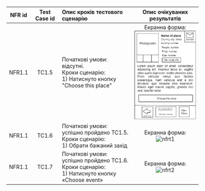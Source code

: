 |NFR id|Test Case id|Опис кроків тестового сценарію|Опис очікуваних результатів|
|:-:|:-:|:-|:-:|
|NFR1.1|TC1.5|Початкові умови: відсутні. <br> Кроки сценарію: <br> 1) Натиснуто кнопку "Choose this place"|Екранна форма: <br> ![image](https://github.com/oleksandrblazhko/ai204-berislavskij/blob/ai204-berislavskij_with_laboratory_work_3/1-SoftwareRequirements/1.4-FuncNonFuncRequirements/1.4.4-NFRUserInterfaceOUTPUT/NFR1.2.jpg)
|NFR1.1|TC1.6|Початкові умови: успішно пройдено TC1.5. <br> Кроки сценарію: <br> 1) Обрати бажаний захід |Екранна форма: <br> ![nfrt1](https://user-images.githubusercontent.com/79446167/199016328-b538591d-c69c-427b-9243-e0f8d9dfbefe.png)
|NFR1.1|TC1.7|Початкові умови: успішно пройдено TC1.6. <br> Кроки сценарію: <br> 1) Натиснуто кнопку «Choose event»|Екранна форма: <br> ![nfrt2](https://user-images.githubusercontent.com/79446167/199017682-776ba4f2-ae88-4346-aa6d-35fbc8df7fc6.jpg)
